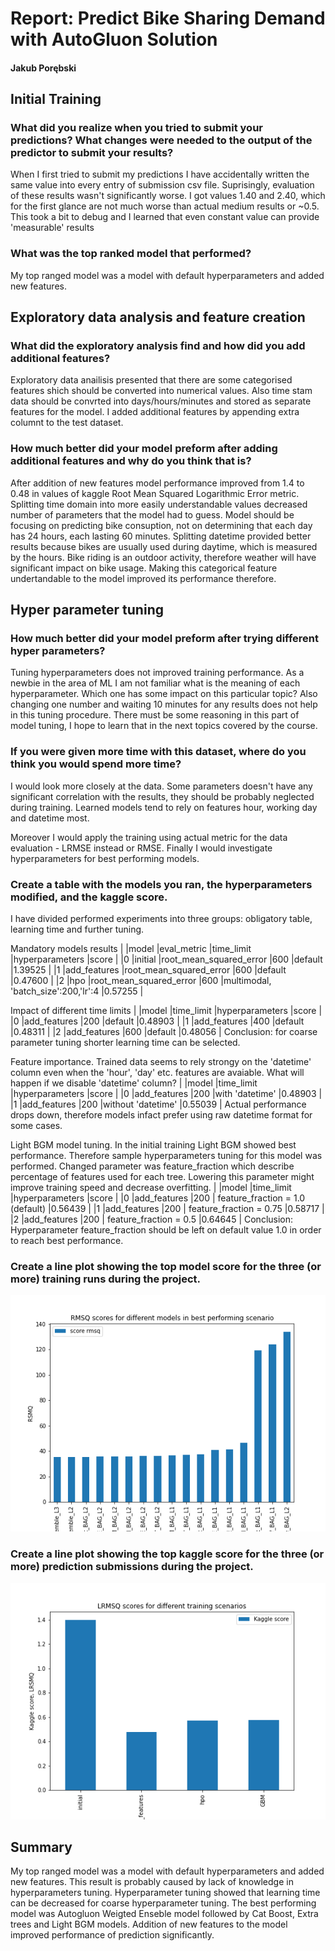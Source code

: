 # Report: Predict Bike Sharing Demand with AutoGluon Solution
#### Jakub Porębski

## Initial Training
### What did you realize when you tried to submit your predictions? What changes were needed to the output of the predictor to submit your results?
When I first tried to submit my predictions I have accidentally written the same value into every entry of submission csv file. 
Suprisingly, evaluation of these results wasn't significantly worse. I got values 1.40 and 2.40, which for the first glance are not much worse than actual medium results or ~0.5. 
This took a bit to debug and I learned that even constant value can provide 'measurable' results

### What was the top ranked model that performed?
My top ranged model was a model with default hyperparameters and added new features. 

## Exploratory data analysis and feature creation
### What did the exploratory analysis find and how did you add additional features?
Exploratory data anailisis presented that there are some categorised features shich should be converted into numerical values. Also time stam data should be convrted into days/hours/minutes and stored as separate features for the model. I added additional features by appending extra columnt to the test dataset.

### How much better did your model preform after adding additional features and why do you think that is?
After addition of new features model performance improved from 1.4 to 0.48 in values of kaggle Root Mean Squared Logarithmic Error metric.
Splitting time domain into more easily understandable values decreased number of parameters that the model had to guess. Model should be focusing on predicting bike consuption, not on determining that each day has 24 hours, each lasting 60 minutes. Splitting datetime provided better results because bikes are usually used during daytime, which is measured by the hours. 
Bike riding is an outdoor activity, therefore weather will have significant impact on bike usage. Making this categorical feature undertandable to the model improved its performance therefore.

## Hyper parameter tuning
### How much better did your model preform after trying different hyper parameters?
Tuning hyperparameters does not improved training performance. As a newbie in the area of ML I am not familiar what is the meaning of each hyperparameter. Which one has some impact on this particular topic? Also changing one number and waiting 10 minutes for any results does not help in this tuning procedure. There must be some reasoning in this part of model tuning, I hope to learn that in the next topics covered by the course.

### If you were given more time with this dataset, where do you think you would spend more time?
I would look more closely at the data. Some parameters doesn't have any significant correlation with the results, they should be probably neglected during training. Learned models tend to rely on features hour, working day and datetime most.

Moreover I would apply the training using actual metric for the data evaluation - LRMSE instead or RMSE. Finally I would investigate hyperparameters for best performing models.

### Create a table with the models you ran, the hyperparameters modified, and the kaggle score.
I have divided performed experiments into three groups: obligatory table, learning time and further tuning.

Mandatory models results
|   |model        |eval_metric             |time_limit  |hyperparameters                        |score    |
|0  |initial      |root_mean_squared_error |600         |default                                |1.39525  |
|1  |add_features |root_mean_squared_error |600         |default                                |0.47600  |
|2  |hpo          |root_mean_squared_error |600         |multimodal, 'batch_size':200,'lr':4    |0.57255  |

Impact of different time limits
|   |model         |time_limit  |hyperparameters                        |score    |
|0  |add_features  |200         |default                                |0.48903  |
|1  |add_features  |400         |default                                |0.48311  |
|2  |add_features  |600         |default                                |0.48056  |
Conclusion: for coarse parameter tuning shorter learning time can be selected.

Feature importance. Trained data seems to rely strongy on the 'datetime' column even when the 'hour', 'day' etc. features are avaiable. What will happen if we disable 'datetime' column?
|   |model         |time_limit  |hyperparameters                        |score    |
|0  |add_features  |200         |with 'datetime'                        |0.48903  |
|1  |add_features  |200         |without 'datetime'                     |0.55039  |
Actual performance drops down, therefore models infact prefer using raw datetime format for some cases.

Light BGM model tuning. 
In the initial training Light BGM showed best performance. Therefore sample hyperparameters tuning for this model was performed. Changed parameter was feature_fraction which describe percentage of features used for each tree. Lowering this parameter might  improve training speed and decrease overfitting.
|   |model         |time_limit  |hyperparameters                        |score    |
|0  |add_features  |200         | feature_fraction = 1.0 (default)      |0.56439  |
|1  |add_features  |200         | feature_fraction = 0.75               |0.58717  |
|2  |add_features  |200         | feature_fraction = 0.5                |0.64645  |
Conclusion: Hyperparameter feature_fraction should be left on default value 1.0 in order to reach best performance. 

### Create a line plot showing the top model score for the three (or more) training runs during the project.

![model_train_score.png](img/model_train_score.png)

### Create a line plot showing the top kaggle score for the three (or more) prediction submissions during the project.


![model_test_score.png](img/model_test_score.png)

## Summary
My top ranged model was a model with default hyperparameters and added new features. This result is probably caused by lack of knowledge in hyperparameters tuning. Hyperparameter tuning showed that learning time can be decreased for coarse hyperparameter tuning. The best performing model was Autogluon Weigted Enseble model followed by Cat Boost, Extra trees and Light BGM models. Addition of new features to the model improved performance of prediction significantly. 

